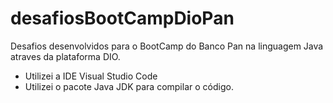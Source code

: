 # desafiosBootCampDioPan
Desafios desenvolvidos para o BootCamp do Banco Pan na linguagem Java atraves da plataforma DIO.
* Utilizei a IDE Visual Studio Code
* Utilizei o pacote Java JDK para compilar o código.

